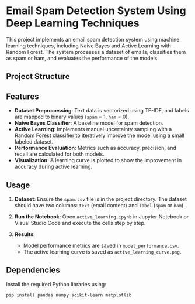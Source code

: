 # Email Spam Detection System Using Deep Learning Techniques

This project implements an email spam detection system using machine learning techniques, including Naive Bayes and Active Learning with Random Forest. The system processes a dataset of emails, classifies them as spam or ham, and evaluates the performance of the models.

## Project Structure

## Features

- **Dataset Preprocessing**: Text data is vectorized using TF-IDF, and labels are mapped to binary values (`spam` = 1, `ham` = 0).
- **Naive Bayes Classifier**: A baseline model for spam detection.
- **Active Learning**: Implements manual uncertainty sampling with a Random Forest classifier to iteratively improve the model using a small labeled dataset.
- **Performance Evaluation**: Metrics such as accuracy, precision, and recall are calculated for both models.
- **Visualization**: A learning curve is plotted to show the improvement in accuracy during active learning.

## Usage

1. **Dataset**: Ensure the `spam.csv` file is in the project directory. The dataset should have two columns: `text` (email content) and `label` (`spam` or `ham`).

2. **Run the Notebook**: Open `active_learning.ipynb` in Jupyter Notebook or Visual Studio Code and execute the cells step by step.

3. **Results**:
   - Model performance metrics are saved in `model_performance.csv`.
   - The active learning curve is saved as `active_learning_curve.png`.

## Dependencies

Install the required Python libraries using:

```bash
pip install pandas numpy scikit-learn matplotlib
```
